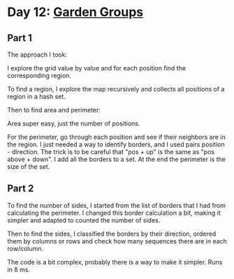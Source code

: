 # Day 12: [Garden Groups](https://adventofcode.com/2024/day/12)

## Part 1

The approach I took:

I explore the grid value by value and for each position find the corresponding region.

To find a region, I explore the map recursively and collects all positions of a region in a hash set.

Then to find area and perimeter:

Area super easy, just the number of positions.

For the perimeter, go through each position and see if their neighbors are in the region. I just needed a way to identify borders, and I used pairs position - direction. The trick is to be careful that "pos + up" is the same as "pos above + down".
I add all the borders to a set. At the end the perimeter is the size of the set.

## Part 2

To find the number of sides, I started from the list of borders that I had from calculating the perimeter. I changed this border calculation a bit, making it simpler and adapted to counted the number of sides.

Then to find the sides, I classified the borders by their direction, ordered them by columns or rows and check how many sequences there are in each row/column.

The code is a bit complex, probably there is a way to make it simpler. Runs in 8 ms.